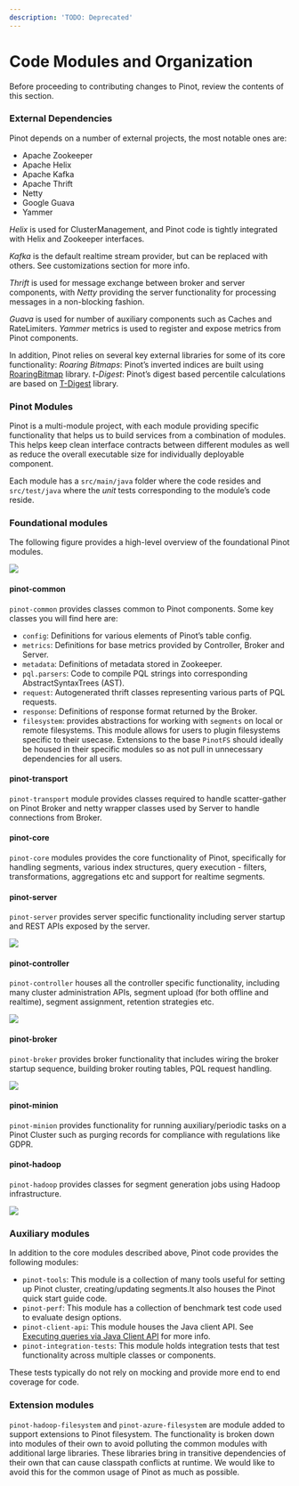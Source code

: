 ```yaml
---
description: 'TODO: Deprecated'
---
```


# Code Modules and Organization

Before proceeding to contributing changes to Pinot, review the contents of this section.

### External Dependencies

Pinot depends on a number of external projects, the most notable ones are:

* Apache Zookeeper
* Apache Helix
* Apache Kafka
* Apache Thrift
* Netty
* Google Guava
* Yammer

_Helix_ is used for ClusterManagement, and Pinot code is tightly integrated with Helix and Zookeeper interfaces.

_Kafka_ is the default realtime stream provider, but can be replaced with others. See customizations section for more info.

_Thrift_ is used for message exchange between broker and server components, with _Netty_ providing the server functionality for processing messages in a non-blocking fashion.

_Guava_ is used for number of auxiliary components such as Caches and RateLimiters. _Yammer_ metrics is used to register and expose metrics from Pinot components.

In addition, Pinot relies on several key external libraries for some of its core functionality: _Roaring Bitmaps_: Pinot’s inverted indices are built using [RoaringBitmap](https://github.com/RoaringBitmap/RoaringBitmap) library. _t-Digest_: Pinot’s digest based percentile calculations are based on [T-Digest](https://github.com/tdunning/t-digest) library.

### Pinot Modules

Pinot is a multi-module project, with each module providing specific functionality that helps us to build services from a combination of modules. This helps keep clean interface contracts between different modules as well as reduce the overall executable size for individually deployable component.

Each module has a `src/main/java` folder where the code resides and `src/test/java` where the _unit_ tests corresponding to the module’s code reside.

### Foundational modules

The following figure provides a high-level overview of the foundational Pinot modules.

![](../../.gitbook/assets/PinotFoundation.png)

#### pinot-common

`pinot-common` provides classes common to Pinot components. Some key classes you will find here are:

* `config`: Definitions for various elements of Pinot’s table config.
* `metrics`: Definitions for base metrics provided by Controller, Broker and Server.
* `metadata`: Definitions of metadata stored in Zookeeper.
* `pql.parsers`: Code to compile PQL strings into corresponding AbstractSyntaxTrees (AST).
* `request`: Autogenerated thrift classes representing various parts of PQL requests.
* `response`: Definitions of response format returned by the Broker.
* `filesystem`: provides abstractions for working with `segments` on local or remote filesystems. This module allows for users to plugin filesystems specific to their usecase. Extensions to the base `PinotFS` should ideally be housed in their specific modules so as not pull in unnecessary dependencies for all users.

#### pinot-transport

`pinot-transport` module provides classes required to handle scatter-gather on Pinot Broker and netty wrapper classes used by Server to handle connections from Broker.

#### pinot-core

`pinot-core` modules provides the core functionality of Pinot, specifically for handling segments, various index structures, query execution - filters, transformations, aggregations etc and support for realtime segments.

#### pinot-server

`pinot-server` provides server specific functionality including server startup and REST APIs exposed by the server.

![](../../.gitbook/assets/PinotServer.png)

#### pinot-controller

`pinot-controller` houses all the controller specific functionality, including many cluster administration APIs, segment upload (for both offline and realtime), segment assignment, retention strategies etc.

![](../../.gitbook/assets/PinotController.png)

#### pinot-broker

`pinot-broker` provides broker functionality that includes wiring the broker startup sequence, building broker routing tables, PQL request handling.

![](../../.gitbook/assets/PinotBroker.png)

#### pinot-minion

`pinot-minion` provides functionality for running auxiliary/periodic tasks on a Pinot Cluster such as purging records for compliance with regulations like GDPR.

#### pinot-hadoop

`pinot-hadoop` provides classes for segment generation jobs using Hadoop infrastructure.

![](../../.gitbook/assets/PinotMinionHadoop.png)

### Auxiliary modules

In addition to the core modules described above, Pinot code provides the following modules:

* `pinot-tools`: This module is a collection of many tools useful for setting up Pinot cluster, creating/updating segments.It also houses the Pinot quick start guide code.
* `pinot-perf`: This module has a collection of benchmark test code used to evaluate design options.
* `pinot-client-api`: This module houses the Java client API. See [Executing queries via Java Client API](../../users/clients/java.md) for more info.
* `pinot-integration-tests`: This module holds integration tests that test functionality across multiple classes or components.

These tests typically do not rely on mocking and provide more end to end coverage for code.

### Extension modules

`pinot-hadoop-filesystem` and `pinot-azure-filesystem` are module added to support extensions to Pinot filesystem. The functionality is broken down into modules of their own to avoid polluting the common modules with additional large libraries. These libraries bring in transitive dependencies of their own that can cause classpath conflicts at runtime. We would like to avoid this for the common usage of Pinot as much as possible.

